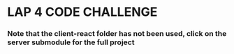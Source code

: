 # LAP 4 CODE CHALLENGE


### Note that the client-react folder has not been used, click on the server submodule for the full project

